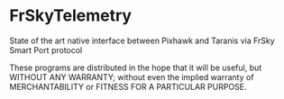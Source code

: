# FrSkyTelemetry
State of the art native interface between Pixhawk and Taranis via FrSky Smart Port protocol

These programs are distributed in the hope that it will be useful, but WITHOUT ANY WARRANTY; without even the implied warranty of MERCHANTABILITY or FITNESS FOR A PARTICULAR PURPOSE.
